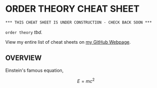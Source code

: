 # ORDER THEORY CHEAT SHEET

```txt
*** THIS CHEAT SHEET IS UNDER CONSTRUCTION - CHECK BACK SOON ***
```

`order theory` _tbd._

View my entire list of cheat sheets on
[my GitHub Webpage](https://jeffdecola.github.io/my-cheat-sheets/).

## OVERVIEW

Einstein's famous equation,

$$
E=mc^2
$$

